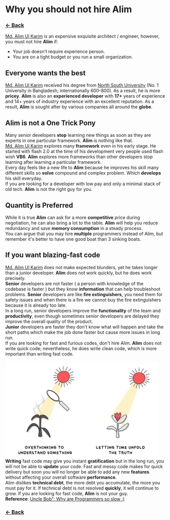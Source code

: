 # Why you should not hire Alim

### [← Back](alim-ul-karim-profile.md)

[Md. Alim Ul Karim](https://www.linkedin.com/in/alimkarim/) is an expensive exquisite architect / engineer, however, you must not hire **Alim** if:<br>
- Your job doesn’t require experience person.
- You are on a tight budget or you run a small organization.

## Everyone wants the best

[Md. Alim Ul Karim](https://www.linkedin.com/in/alimkarim/) received his degree from [North South University](http://www.northsouth.edu/) (No. 1 University in Bangladesh; internationally 600-800). As a result, he is more **pricey**. **Alim** is also an **experienced developer** with **17+** years of experience and 14+ years of industry experience with an excellent reputation. As a result, **Alim** is sought after by various companies all around the **globe**.

## Alim is **not** a One Trick Pony

Many senior developers **stop** learning new things as soon as they are experts in one particular framework. **Alim** is nothing like that.<br>
[Md. Alim Ul Karim](https://www.linkedin.com/in/alimkarim/) explores many **framework** even in his early stage. He started with flash 2.0 at the time of his development very people used flash wish **VB6**. **Alim** explores more frameworks than other developers stop learning after learning a particular framework.<br>
Every day feels like a new life to **Alim** because he improves his skill many different skills so **solve** compound and complex problem. Which **develops** his skill everyday.<br>
If you are looking for a developer with low pay and only a minimal stack of old tech. **Alim** is not the right guy for you.<br>

## Quantity is Preferred

While it is true **Alim** can ask for a more **competitive** price during negotiation, he can also bring a lot to the table. **Alim** will help you reduce redundancy and save **memory consumption** in a steady process.<br>
You can argue that you may hire **multiple** programmers instead of Alim, but remember it's better to have one good boat than 3 sinking boats.<br>

## If you want blazing-fast code

[Md. Alim Ul Karim](https://www.linkedin.com/in/alimkarim/) does not make expected blunders, yet he takes longer than a junior developer. **Alim** does not work quickly, but he does work precisely.<br>
**Senior** developers are not faster ( a person with knowledge of the codebase is faster ) but they know **information** that can help troubleshoot problems. **Senior** developers are like **fire extinguishers**, you need them for safety issues and when there is a fire we cannot buy the fire extinguishers because it is already too late.<br>
In a long run, senior developers improve the **functionality** of the team and **productivity**, even though sometimes senior developers are delayed they improve the overall quality of the product.<br>
**Junior** developers are faster they don't know what will happen and take the short paths which make the job done faster but cause more issues in long run.<br>
If you are looking for fast and furious codes, don't hire Alim. **Alim** does not write quick code; nevertheless, he does write clean code, which is more important than writing fast code.<br>
<br>
<img height="300" src="img/understanding.png"><br>
**Writing** fast code may give you instant **gratification** but in the long run, you will not be able to **update** your code. Fast and messy code makes for quick delivery but soon you will no longer be able to add any new **features** without affecting your overall software **performance**.<br>
Alim dislikes **technical debt**, the more debt you accumulate, the more you must pay for it. If technical debt is not resolved **quickly**, it will continue to grow.
If you are looking for fast code, **Alim** is not your guy.<br>
**Reference**: [Uncle Bob": Why are Programmers so slow :)](https://www.youtube.com/watch?v=G6HyEeEcB-w&ab_channel=GiveyourBrainLimitlessSuperpowerLearningCode)

### [← Back](alim-ul-karim-profile.md)
